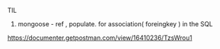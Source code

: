 TIL

1. mongoose - ref , populate. for association( foreingkey ) in the SQL




https://documenter.getpostman.com/view/16410236/TzsWrou1
